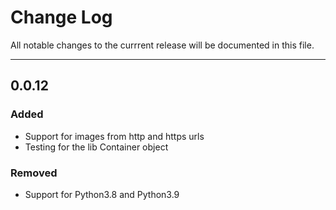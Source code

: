 # Change Log

All notable changes to the currrent release will be documented in this file.

---

## 0.0.12

### Added

- Support for images from http and https urls
- Testing for the lib Container object

### Removed

- Support for Python3.8 and Python3.9
